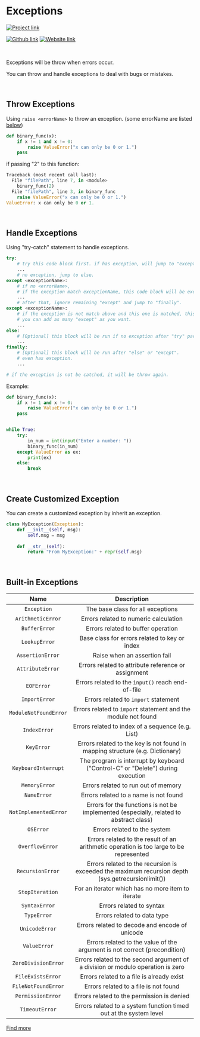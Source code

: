 # Exceptions
[![Project link](https://img.shields.io/badge/From%200%20To-Python-blue?style=for-the-badge&logo=Python&logoColor=FFD43B&logoWidth=15&labelColor=566163&color=3776AB)](https://github.com/FaDrYL/From0ToPython)

[![Github link](https://img.shields.io/badge/FaDrYL--blue?style=social&logo=Github&logoWidth=15&link=https://github.com/FaDrYL)](https://github.com/FaDrYL)
[![Website link](https://img.shields.io/badge/FaDr-YL-blue?style=flat&color=009f9f&link=https://www.fadryl.com/&link=https://www.fadryl.com/)](https://www.fadryl.com/)

<br/>

Exceptions will be throw when errors occur.

You can throw and handle exceptions to deal with bugs or mistakes.

<br/>

## Throw Exceptions
Using `raise <errorName>` to throw an exception. (some errorName are listed [below](#built-in-exceptions))

```Python
def binary_func(x):
    if x != 1 and x != 0:
        raise ValueError("x can only be 0 or 1.")
    pass
```

if passing "2" to this function:

```Python
Traceback (most recent call last):
  File "filePath", line 7, in <module>
    binary_func(2)
  File "filePath", line 3, in binary_func
    raise ValueError("x can only be 0 or 1.")
ValueError: x can only be 0 or 1.
```

<br/>

## Handle Exceptions
Using "try-catch" statement to handle exceptions.

```Python
try:
    # try this code block first. if has exception, will jump to "except" part directly.
    ...
    # no exception, jump to else.
except <exceptionName>:
    # if no <errorName>, 
    # if the exception match exceptionName, this code block will be executed.
    ...
    # after that, ignore remaining "except" and jump to "finally".
except <exceptionName>:
    # if the exception is not match above and this one is matched, this code block will be executed.
    # you can add as many "except" as you want.
    ...
else:
    # [Optional] this block will be run if no exception after "try" part.
    ...
finally:
    # [Optional] this block will be run after "else" or "except".
    # even has exception.
    ...

# if the exception is not be catched, it will be throw again.
```

Example:

```Python
def binary_func(x):
    if x != 1 and x != 0:
        raise ValueError("x can only be 0 or 1.")
    pass


while True:
    try:
        in_num = int(input("Enter a number: "))
        binary_func(in_num)
    except ValueError as ex:
        print(ex)
    else:
        break
```

<br/>

## Create Customized Exception
You can create a customized exception by inherit an exception.

```Python
class MyException(Exception):
    def __init__(self, msg):
        self.msg = msg
    
    def __str__(self):
        return "From MyException:" + repr(self.msg)
```

<br/>

## Built-in Exceptions

| Name | Description |
|:----:|:-----------:|
| `Exception` | The base class for all exceptions |
| `ArithmeticError` | Errors related to numeric calculation |
| `BufferError` | Errors related to buffer operation |
| `LookupError` | Base class for errors related to key or index |
| `AssertionError` | Raise when an assertion fail |
| `AttributeError` | Errors related to attribute reference or assignment |
| `EOFError` | Errors related to the `input()` reach end-of-file |
| `ImportError` | Errors related to `import` statement |
| `ModuleNotFoundError` | Errors related to `import` statement and the module not found |
| `IndexError` | Errors related to index of a sequence (e.g. List) |
| `KeyError` | Errors related to the key is not found in mapping structure (e.g. Dictionary) |
| `KeyboardInterrupt` | The program is interrupt by keyboard ("Control-C" or "Delete") during execution | 
| `MemoryError` | Errors related to run out of memory |
| `NameError` | Errors related to a name is not found |
| `NotImplementedError` | Errors for the functions is not be implemented (especially, related to abstract class) |
| `OSError` | Errors related to the system |
| `OverflowError` | Errors related to the result of an arithmetic operation is too large to be represented |
| `RecursionError` | Errors related to the recursion is exceeded the maximum recursion depth (sys.getrecursionlimit()) |
| `StopIteration` | For an iterator which has no more item to iterate |
| `SyntaxError` | Errors related to syntax |
| `TypeError` | Errors related to data type |
| `UnicodeError` | Errors related to decode and encode of unicode |
| `ValueError` | Errors related to the value of the argument is not correct (precondition) |
| `ZeroDivisionError` | Errors related to the second argument of a division or modulo operation is zero |
| `FileExistsError` | Errors related to a file is already exist |
| `FileNotFoundError` | Errors related to a file is not found |
| `PermissionError` | Errors related to the permission is denied |
| `TimeoutError` | Errors related to a system function timed out at the system level |

[Find more](https://docs.python.org/3/library/exceptions.html#bltin-exceptions)

